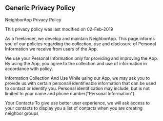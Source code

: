 Generic Privacy Policy
----------------------------------

NeighborApp Privacy Policy

This privacy policy was last modified on 02-Feb-2019

As a freelancer, we develop and maintain NeighborApp. This page informs you of our policies
regarding the collection, use and disclosure of Personal Information we receive from users of the App.

We use your Personal Information only for providing and improving the App.
By using the App, you agree to the collection and use of information in accordance with policy.

Information Collection And Use
While using our App, we may ask you to provide us with certain personall identifieable information
that can be used to contact or identify you. Personal identification may include, but is not limited to
your name and phone number("Personal Information").

Your Contacts
To give use better user experience, we will ask access to your contacts to display you a list of contacts
when you are creating neighbor groups
